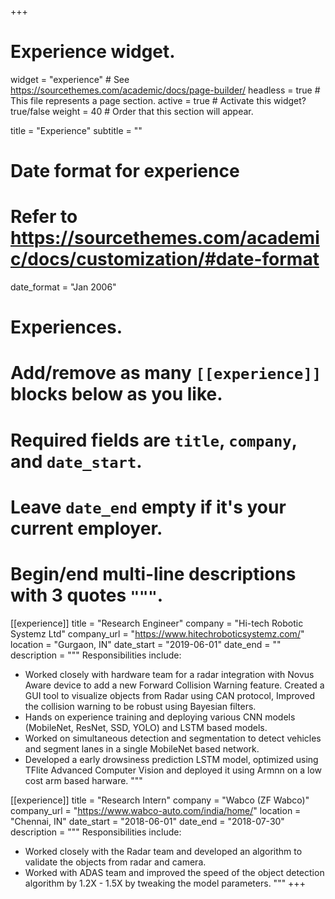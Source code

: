 +++
# Experience widget.
widget = "experience"  # See https://sourcethemes.com/academic/docs/page-builder/
headless = true  # This file represents a page section.
active = true  # Activate this widget? true/false
weight = 40  # Order that this section will appear.

title = "Experience"
subtitle = ""

# Date format for experience
#   Refer to https://sourcethemes.com/academic/docs/customization/#date-format
date_format = "Jan 2006"

# Experiences.
#   Add/remove as many `[[experience]]` blocks below as you like.
#   Required fields are `title`, `company`, and `date_start`.
#   Leave `date_end` empty if it's your current employer.
#   Begin/end multi-line descriptions with 3 quotes `"""`.



[[experience]]
  title = "Research Engineer"
  company = "Hi-tech Robotic Systemz Ltd"
  company_url = "https://www.hitechroboticsystemz.com/"
  location = "Gurgaon, IN"
  date_start = "2019-06-01"
  date_end = ""
  description = """
  Responsibilities include:
  * Worked closely with hardware team for a radar integration with Novus Aware device to add a new Forward Collision Warning feature. Created a GUI tool to visualize objects from Radar using CAN protocol, Improved the collision warning to be robust using Bayesian filters.
  * Hands on experience training and deploying various CNN models (MobileNet, ResNet, SSD, YOLO) and LSTM based models.
  * Worked on simultaneous detection and segmentation to detect vehicles and segment lanes in a single MobileNet based network.
  * Developed a early drowsiness prediction LSTM model, optimized using TFlite Advanced Computer Vision and deployed it using Armnn on a low cost arm based harware.
  """

[[experience]]
  title = "Research Intern"
  company = "Wabco (ZF Wabco)"
  company_url = "https://www.wabco-auto.com/india/home/"
  location = "Chennai, IN"
  date_start = "2018-06-01"
  date_end = "2018-07-30"
  description = """
  Responsibilities include:
  * Worked closely with the Radar team and developed an algorithm to validate the objects from radar and camera.
  * Worked with ADAS team and improved the speed of the object detection algorithm by 1.2X - 1.5X by tweaking the model parameters.
  """
+++
